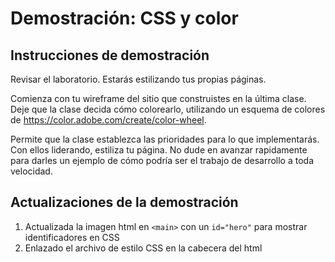# Demostración: CSS y color

## Instrucciones de demostración

Revisar el laboratorio. Estarás estilizando tus propias páginas.

Comienza con tu wireframe del sitio que construistes en la última clase. Deje que la clase decida cómo colorearlo, utilizando un esquema de colores de https://color.adobe.com/create/color-wheel.

Permite que la clase establezca las prioridades para lo que implementarás. Con ellos liderando, estiliza tu página. No dude en avanzar rapidamente para darles un ejemplo de cómo podría ser el trabajo de desarrollo a toda velocidad.

## Actualizaciones de la demostración
1. Actualizada la imagen html en `<main>` con un `id="hero"` para mostrar identificadores en CSS
2. Enlazado el archivo de estilo CSS en la cabecera del html
